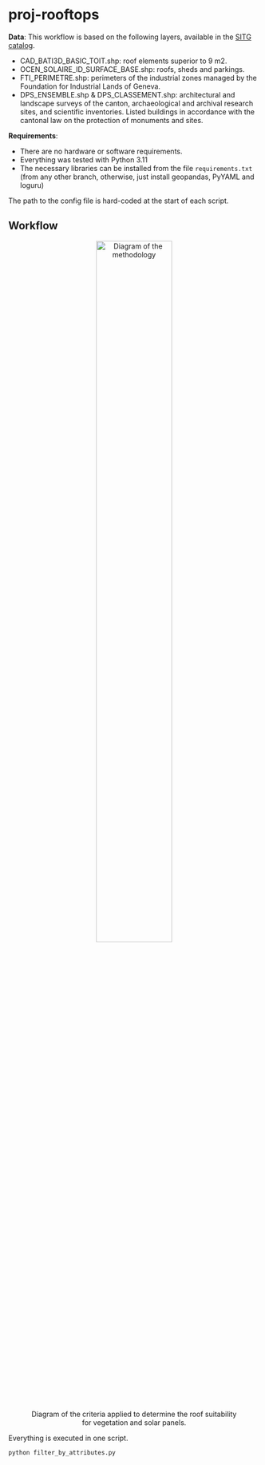 # proj-rooftops


**Data**: This workflow is based on the following layers, available in the [SITG catalog](http://ge.ch/sitg/sitg_catalog/sitg_donnees). <br>
- CAD_BATI3D_BASIC_TOIT.shp: roof elements superior to 9 m2.
- OCEN_SOLAIRE_ID_SURFACE_BASE.shp: roofs, sheds and parkings.
- FTI_PERIMETRE.shp: perimeters of the industrial zones managed by the Foundation for Industrial Lands of Geneva.
- DPS_ENSEMBLE.shp & DPS_CLASSEMENT.shp: architectural and landscape surveys of the canton, archaeological and archival research sites, and scientific inventories. Listed buildings in accordance with the cantonal law on the protection of monuments and sites.

**Requirements**:
- There are no hardware or software requirements.
- Everything was tested with Python 3.11
- The necessary libraries can be installed from the file `requirements.txt` (from any other branch, otherwise, just install geopandas, PyYAML and loguru)

The path to the config file is hard-coded at the start of each script.

## Workflow

<figure align="center">
<image src="img\attribute_filtering_flow_230706.jpeg" alt="Diagram of the methodology" style="width:60%;">
<figcaption align="center">Diagram of the criteria applied to determine the roof suitability for vegetation and solar panels.</figcaption> 
</figure>

Everything is executed in one script. 

```
python filter_by_attributes.py
```